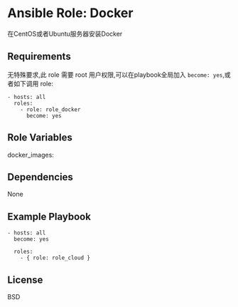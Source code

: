 Ansible Role: Docker
=========

在CentOS或者Ubuntu服务器安装Docker

Requirements
------------

无特殊要求,此 role 需要 root 用户权限,可以在playbook全局加入 `become: yes`,或者如下调用 role:

```
- hosts: all
  roles:
    - role: role_docker
      become: yes
```

Role Variables
--------------
docker_images:



Dependencies
------------

None

Example Playbook
----------------

```
- hosts: all
  become: yes

  roles:
    - { role: role_cloud }
```


License
-------

BSD

